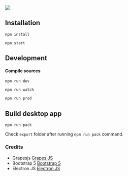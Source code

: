 

<img src="https://res.cloudinary.com/dpnea22ek/image/upload/w_1400/v1627100771/gramateria.jpg" />


## Installation 

```npm install```

```npm start```

## Development
#### Compile sources

```npm run dev```

```npm run watch```

```npm run prod```


## Build desktop app

```npm run pack```

Check `export` folder after running `npm run pack` command. 

### Credits
- Grapesjs [Grapes JS](https://www.grapesjs.com/ "Grapes Js")
- Bootstrap 5 [Bootstrap 5](https://www.getbootstrap.com/ "Bootstrap 5")
- Electron JS [Electron JS](https//www.electronjs.org/ "Electron Js")
